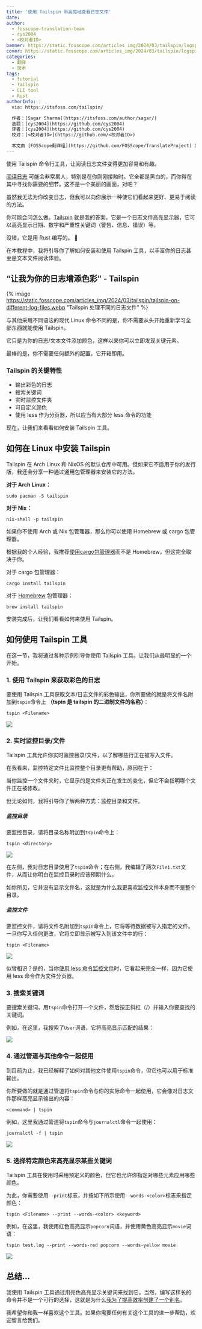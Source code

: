 ```yaml
---
title: '使用 Tailspin 带高亮地查看日志文件'
date: 
author:
  - fosscope-translation-team
  - cys2004
  - <校对者ID>
banner: https://static.fosscope.com/articles_img/2024/03/tailspin/logspin-a-logfile-highlighter.webp
cover: https://static.fosscope.com/articles_img/2024/03/tailspin/logspin-a-logfile-highlighter.webp
categories:
  - 翻译
  - 技术
tags:
  - tutorial
  - Tailspin
  - CLI tool
  - Rust
authorInfo: |
  via: https://itsfoss.com/tailspin/

  作者：[Sagar Sharma](https://itsfoss.com/author/sagar/)
  选题：[cys2004](https://github.com/cys2004)
  译者：[cys2004](https://github.com/cys2004)
  校对：[<校对者ID>](https://github.com/<校对者ID>)

  本文由 [FOSScope翻译组](https://github.com/FOSScope/TranslateProject) 原创编译，[开源观察](https://fosscope.com/) 荣誉推出
---
```

使用 Tailspin 命令行工具，让阅读日志文件变得更加容易和有趣。

<!-- more -->

[阅读日志](https://linuxhandbook.com/watch-logs-real-time/?ref=itsfoss.com) 可能会非常累人，特别是在你刚刚接触时。它全都是黑白的，而你得在其中寻找你需要的细节。这不是一个美丽的画面，对吧？

虽然我无法为你改变日志，但我可以向你展示一种使它们看起来更好、更易于阅读的方法。

你可能会问怎么做。[Tailspin](https://github.com/bensadeh/tailspin?ref=itsfoss.com) 就是我的答案。它是一个日志文件高亮显示器，它可以高亮显示日期、数字和严重性关键词（警告、信息、错误）等。

没错，它是用 Rust 编写的。 🦀

在本教程中，我将引导你了解如何安装和使用 Tailspin 工具，以丰富你的日志甚至是文本文件阅读体验。

## “让我为你的日志增添色彩” - Tailspin

{% image https://static.fosscope.com/articles_img/2024/03/tailspin/tailspin-on-different-log-files.webp "Tailspin 处理不同的日志文件" %}

与其他采用不同语法的现代 Linux 命令不同的是，你不需要从头开始重新学习全部东西就能使用 Tailspin。

它只是为你的日志/文本文件添加颜色，这样以来你可以立即发现关键元素。

最棒的是，你不需要任何额外的配置，它开箱即用。

### Tailspin 的关键特性

- 输出彩色的日志
- 搜索关键词
- 实时监控文件夹
- 可自定义颜色
- 使用 less 作为分页器，所以应当有大部分 less 命令的功能

现在，让我们来看看如何安装 Tailspin 工具。

## 如何在 Linux 中安装 Tailspin

Tailspin 在 Arch Linux 和 NixOS 的默认仓库中可用。但如果它不适用于你的发行版，我还会分享一种通过通用包管理器来安装它的方法。

**对于 Arch Linux：**

```
sudo pacman -S tailspin
```

**对于 Nix：**

```
nix-shell -p tailspin
```

如果你不使用 Arch 或 Nix 包管理器，那么你可以使用 Homebrew 或 cargo 包管理器。

根据我的个人经验，我推荐[使用cargo包管理器](https://itsfoss.com/install-rust-cargo-ubuntu-linux/)而不是 Homebrew，但这完全取决于你。

对于 cargo 包管理器：

```
cargo install tailspin
```

对于 [Homebrew](https://itsfoss.com/homebrew-linux/) 包管理器：

```
brew install tailspin
```

安装完成后，让我们看看如何来使用 Tailspin。

## 如何使用 Tailspin 工具

在这一节，我将通过各种示例引导你使用 Tailspin 工具。让我们从最明显的一个开始。

### 1. 使用 Tailspin 来获取彩色的日志

要使用 Tailspin 工具获取文本/日志文件的彩色输出，你所要做的就是将文件名附加到`tspin`命令上 **（tspin 是 tailspin 的二进制文件的名称）**：

```
tspin <Filename>
```

![](https://static.fosscope.com/articles_img/2024/03/tailspin/Use-the-tspin-command-to-show-log-file-in-colored-format.webp)

### 2. 实时监控目录/文件

Tailspin 工具允许你实时监控目录/文件，以了解哪些行正在被写入文件。

在我看来，监控特定文件比监控整个目录更有帮助，原因在于：

当你监控一个文件夹时，它显示的是文件夹正在发生的变化，但它不会指明哪个文件正在被修改。

但无论如何，我将引导你了解两种方式：监控目录和文件。

##### 监控目录

要监控目录，请将目录名称附加到`tspin`命令上：

```
tspin <directory>
```

![](https://static.fosscope.com/articles_img/2024/03/tailspin/Monitor-folders-in-real-time-using-tspin-command.gif)

在左侧，我对日志目录使用了`tspin`命令；在右侧，我编辑了两次`File1.txt`文件，从而让你明白在监控目录时应该预期什么。

如你所见，它并没有显示文件名，这就是为什么我更喜欢监控文件本身而不是整个目录。

##### 监控文件

要监控文件，请将文件名附加到`tspin`命令上，它将等待数据被写入指定的文件。一旦你写入任何更改，它将立即显示被写入到该文件中的行：

```
tspin <Filename>
```

![](https://static.fosscope.com/articles_img/2024/03/tailspin/monitor-file-changes-actively-using-the-tspin-command.gif)

似曾相识？是的，当你[使用 less 命令监控文件](https://linuxhandbook.com/watch-logs-real-time/?ref=itsfoss.com)时，它看起来完全一样，因为它使用 less 命令作为文件分页器。

### 3. 搜索关键词

要搜索关键词，用`tspin`命令打开一个文件，然后按正斜杠（/）并输入你要查找的关键词。

例如，在这里，我搜索了`User`词语，它将高亮显示匹配的结果：

![](https://static.fosscope.com/articles_img/2024/03/tailspin/Search-for-the-keyword-using-the-tspin-command.gif)

### 4. 通过管道与其他命令一起使用

到目前为止，我已经解释了如何对其他文件使用`tspin`命令，但它也可以用于标准输出。

你所要做的就是通过管道将`tspin`命令与你的实际命令一起使用，它会像对日志文件那样高亮显示输出的内容：

```
<command> | tspin
```

例如，这里我通过管道将`tspin`命令与`journalctl`命令一起使用：

```
journalctl -f | tspin
```

![](https://static.fosscope.com/articles_img/2024/03/tailspin/Search-for-the-keyword-using-the-tspin-command-1.gif)

### 5. 选择特定颜色来高亮显示某些关键词

Tailspin 工具在使用时采用预定义的颜色，但它也允许你指定对哪些元素应用哪些颜色。

为此，你需要使用`--print`标志，并按如下所示使用`--words-<color>`标志来指定颜色：

```
tspin <Filename> --print --words-<color> <keyword>
```

例如，在这里，我使用红色高亮显示`popcorn`词语，并使用黄色高亮显示`movie`词语：

```
tspin test.log --print --words-red popcorn --words-yellow movie
```

![](https://static.fosscope.com/articles_img/2024/03/tailspin/Use-a-specific-color-to-highlight-a-specific-keyword.webp)

## 总结...

我使用 Tailspin 工具通过用亮色高亮显示关键词来找到它。当然，编写这样长的命令并不是一个可行的选择，这就是为什么[我为了提高效率创建了一个别名](https://linuxhandbook.com/linux-alias-command/?ref=itsfoss.com)。

我希望你和我一样喜欢这个工具。如果你需要任何有关这个工具的进一步帮助，欢迎留言给我们。
